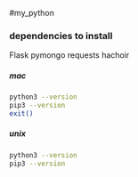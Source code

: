 #my_python

### dependencies to install
Flask
pymongo
requests
hachoir

##### mac
```sh
python3 --version
pip3 --version
exit()
```
##### unix
```sh
python3 --version
pip3 --version
```